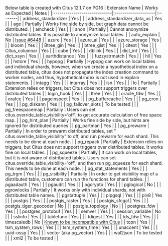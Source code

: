 Below table is created with Citus 12.1.7 on PG16
| Extension Name               | Works as Expected   | Notes   |
|:-----------------------------|:--------------------|:--------|
| address_standardizer         | Yes                 |         |
| address_standardizer_data_us | Yes                 |         |
| age                          | Partially           | Works fine side by side, but graph data cannot be distributed. |
| amcheck                      | Yes                 |         |
| anon                         | Partially           | Cannot anonymize distributed tables. It is possible to anonymize local tables. |
| auto_explain                 | No                  | [Issue #6448](https://github.com/citusdata/citus/issues/6448) |
| azure                        | Yes                 |         |
| azure_ai                     | Yes                 |         |
| azure_storage                | Yes                 |         |
| bloom                        | Yes                 |         |
| Btree_gin                    | Yes                 |         |
| btree_gist                   | Yes                 |         |
| citext                       | Yes                 |         |
| Citus_columnar               | Yes                 |         |
| cube                         | Yes                 |         |
| dblink                       | Yes                 |         |
| dict_int                     | Yes                 |         |
| dict_xsyn                    | Yes                 |         |
| earthdistance                | Yes                 |         |
| fuzzystrmatch                | Yes                 |         |
| hll                          | Yes                 |         |
| hstore                       | Yes                 |         |
| hypopg                       | Partially           | Hypopg can work on local tables and individual shards, however, when we create a hypothetical index on a distributed table, citus does not propagate the index creation command to worker nodes, and thus, hypothetical index is not used in explain statements.         |
| intagg                       | Yes                 |         |
| intarray                     | Yes                 |         |
| isn                          | Yes                 |         |
| lo                           | Partially           | Extension relies on triggers, but Citus does not support triggers over distributed tables |
| login_hook                   | Yes                 |         |
| ltree                        | Yes                 |         |
| oracle_fdw                   | Yes                 |         |
| orafce                       | Yes                 |         |
| pageinspect                  | Yes                 |         |
| pg_buffercache               | Yes                 |         |
| pg_cron                      | Yes                 |         |
| pg_diskann                   | Yes                 |         |
| pg_failover_slots            | To be tested        |         |
| pg_freespacemap              | Partially           | Users can set citus.override_table_visibility='off'; to get accurate calculation of free space map. |
| pg_hint_plan                 | Partially           | Works fine side by side, but hints are ignored for distributed queries |
| pg_partman                   | Yes                 |         |
| pg_prewarm                   | Partially           | In order to prewarm distributed tables, set " citus.override_table_visibility" to off, and run prewarm for each shard. This needs to be done at each node. |
| pg_repack                    | Partially           | Extension relies on triggers, but Citus does not support triggers over distributed tables. It works fine on local tables. |
| pg_squeeze                   | Partially           | It can work on local tables, but it is not aware of distributed tables. Users can set citus.override_table_visibility='off'; and then run pg_squeeze for each shard. This needs to be done at each node. |
| pg_stat_statements           | Yes                 |         |
| pg_trgm                      | Yes                 |         |
| pg_visibility                | Partially           | In order to get visibility map of a distributed table, customers can run the functions for shard tables. |
| pgaadauth                    | Yes                 |         |
| pgaudit                      | Yes                 |         |
| pgcrypto                     | Yes                 |         |
| pglogical                    | No                  |         |
| pgrowlocks                   | Partially           | It works only with individual shards, not with distributed table names. |
| pgstattuple                  | Yes                 |         |
| plpgsql                      | Yes                 |         |
| plv8                         | Yes                 |         |
| postgis                      | Yes                 |         |
| postgis_raster               | Yes                 |         |
| postgis_sfcgal               | Yes                 |         |
| postgis_tiger_geocoder       | No                  |         |
| postgis_topology             | No                  |         |
| postgres_fdw                 | Yes                 |         |
| postgres_protobuf            | Yes                 |         |
| semver                       | Yes                 |         |
| session_variable             | No                  |         |
| sslinfo                      | Yes                 |         |
| tablefunc                    | Yes                 |         |
| tdigest                      | Yes                 |         |
| tds_fdw                      | Yes                 |         |
| timescaledb                  | No                  | [Known to be incompatible with Citus](https://www.citusdata.com/blog/2021/10/22/how-to-scale-postgres-for-time-series-data-with-citus/#:~:text=Postgres%E2%80%99%20built-in%20partitioning) |
| topn                         | Yes                 |         |
| tsm_system_rows              | Yes                 |         |
| tsm_system_time              | Yes                 |         |
| unaccent                     | Yes                 |         |
| uuid-ossp                    | Yes                 |         |
| vector (aka pg_vector)       | Yes                 |         |
| wal2json                     | To be tested        |         |
| xml2                         | To be tested        |         |
